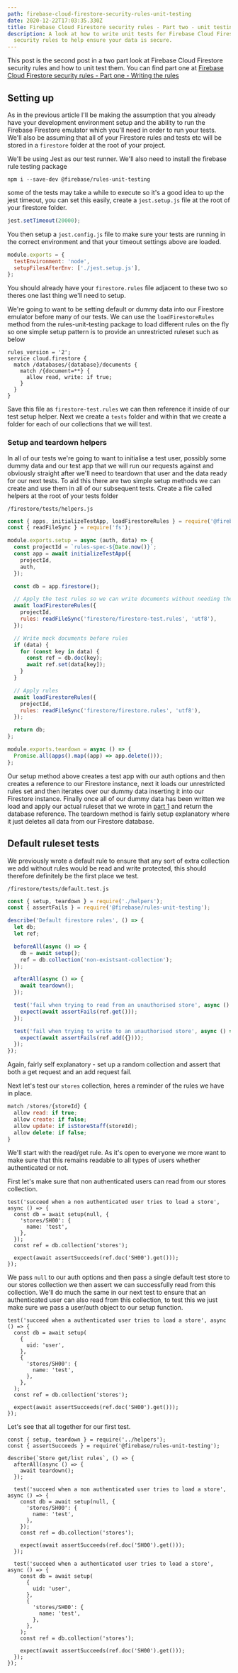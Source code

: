 ```yaml
---
path: firebase-cloud-firestore-security-rules-unit-testing
date: 2020-12-22T17:03:35.330Z
title: Firebase Cloud Firestore security rules - Part two - unit testing
description: A look at how to write unit tests for Firebase Cloud Firestore
  security rules to help ensure your data is secure.
---
```

This post is the second post in a two part look at Firebase Cloud Firestore security rules and how to unit test them. You can find part one at [Firebase Cloud Firestore security rules - Part one - Writing the rules](https://dpurdy.me/blog/firebase-cloud-firestore-security-rules/)

## Setting up

As in the previous article I'll be making the assumption that you already have your development environment setup and the ability to run the Firebase Firestore emulator which you'll need in order to run your tests. We'll also be assuming that all of your Firestore rules and tests etc will be stored in a `firestore` folder at the root of your project.

We'll be using Jest as our test runner. We'll also need to install the firebase rule testing package

```
npm i --save-dev @firebase/rules-unit-testing
```

some of the tests may take a while to execute so it's a good idea to up the jest timeout, you can set this easily, create a `jest.setup.js` file at the root of your firestore folder.

```javascript
jest.setTimeout(20000);
```

You then setup a `jest.config.js` file to make sure your tests are running in the correct environment and that your timeout settings above are loaded.

```javascript
module.exports = {
  testEnvironment: 'node',
  setupFilesAfterEnv: ['./jest.setup.js'],
};
```

You should already have your `firestore.rules` file adjacent to these two so theres one last thing we'll need to setup.

We're going to want to be setting default or dummy data into our Firestore emulator before many of our tests. We can use the `loadFirestoreRules` method from the rules-unit-testing package to load different rules on the fly so one simple setup pattern is to provide an unrestricted ruleset such as below

```
rules_version = '2';
service cloud.firestore {
  match /databases/{database}/documents {
    match /{document=**} {
      allow read, write: if true;
    }
  }
}
```

Save this file as `firestore-test.rules` we can then reference it inside of our test setup helper. Next we create a `tests` folder and within that we create a folder for each of our collections that we will test.

### Setup and teardown helpers

In all of our tests we're going to want to initialise a test user, possibly some dummy data and our test app that we will run our requests against and obviously straight after we'll need to teardown that user and the data ready for our next tests.
To aid this there are two simple setup methods we can create and use them in all of our subsequent tests. Create a file called helpers at the root of your tests folder

`/firestore/tests/helpers.js`
```javascript
const { apps, initializeTestApp, loadFirestoreRules } = require('@firebase/rules-unit-testing');
const { readFileSync } = require('fs');

module.exports.setup = async (auth, data) => {
  const projectId = `rules-spec-${Date.now()}`;
  const app = await initializeTestApp({
    projectId,
    auth,
  });

  const db = app.firestore();

  // Apply the test rules so we can write documents without needing the admin app
  await loadFirestoreRules({
    projectId,
    rules: readFileSync('firestore/firestore-test.rules', 'utf8'),
  });

  // Write mock documents before rules
  if (data) {
    for (const key in data) {
      const ref = db.doc(key);
      await ref.set(data[key]);
    }
  }

  // Apply rules
  await loadFirestoreRules({
    projectId,
    rules: readFileSync('firestore/firestore.rules', 'utf8'),
  });

  return db;
};

module.exports.teardown = async () => {
  Promise.all(apps().map((app) => app.delete()));
};

```
Our setup method above creates a test app with our auth options and then creates a reference to our Firestore instance, next it loads our unrestricted rules set and then iterates over our dummy data inserting it into our Firestore instance. Finally once all of our dummy data has been written we load and apply our actual ruleset that we wrote in [part 1](https://dpurdy.me/blog/firebase-cloud-firestore-security-rules/) and return the database reference. The teardown method is fairly setup explanatory where it just deletes all data from our Firestore database.

## Default ruleset tests
We previously wrote a default rule to ensure that any sort of extra collection we add without rules would be read and write protected, this should therefore definitely be the first place we test.

`/firestore/tests/default.test.js`
```javascript
const { setup, teardown } = require('./helpers');
const { assertFails } = require('@firebase/rules-unit-testing');

describe('Default firestore rules', () => {
  let db;
  let ref;

  beforeAll(async () => {
    db = await setup();
    ref = db.collection('non-existsant-collection');
  });

  afterAll(async () => {
    await teardown();
  });

  test('fail when trying to read from an unauthorised store', async () => {
    expect(await assertFails(ref.get()));
  });

  test('fail when trying to write to an unauthorised store', async () => {
    expect(await assertFails(ref.add({})));
  });
});

```
Again, fairly self explanatory - set up a random collection and assert that both a get request and an add request fail.

Next let's test our `stores` collection, heres a reminder of the rules we have in place.

```javascript
match /stores/{storeId} {
  allow read: if true;
  allow create: if false;
  allow update: if isStoreStaff(storeId);
  allow delete: if false;
}
```

We'll start with the read/get rule. As it's open to everyone we more want to make sure that this remains readable to all types of users whether authenticated or not.

First let's make sure that non authenticated users can read from our stores collection.

```
test('succeed when a non authenticated user tries to load a store', async () => {
  const db = await setup(null, {
    'stores/SH00': {
      name: 'test',
    },
  });
  const ref = db.collection('stores');

  expect(await assertSucceeds(ref.doc('SH00').get()));
});

```

We pass `null` to our auth options and then pass a single default test store to our stores collection we then assert we can successfully read from this collection. We'll do much the same in our next test to ensure that an authenticated user can also read from this collection, to test this we just make sure we pass a user/auth object to our setup function.

```
test('succeed when a authenticated user tries to load a store', async () => {
  const db = await setup(
    {
      uid: 'user',
    },
    {
      'stores/SH00': {
        name: 'test',
      },
    },
  );
  const ref = db.collection('stores');

  expect(await assertSucceeds(ref.doc('SH00').get()));
});
```

Let's see that all together for our first test.

```
const { setup, teardown } = require('../helpers');
const { assertSucceeds } = require('@firebase/rules-unit-testing');

describe(`Store get/list rules`, () => {
  afterAll(async () => {
    await teardown();
  });

  test('succeed when a non authenticated user tries to load a store', async () => {
    const db = await setup(null, {
      'stores/SH00': {
        name: 'test',
      },
    });
    const ref = db.collection('stores');

    expect(await assertSucceeds(ref.doc('SH00').get()));
  });

  test('succeed when a authenticated user tries to load a store', async () => {
    const db = await setup(
      {
        uid: 'user',
      },
      {
        'stores/SH00': {
          name: 'test',
        },
      },
    );
    const ref = db.collection('stores');

    expect(await assertSucceeds(ref.doc('SH00').get()));
  });
});
```


